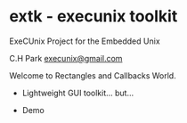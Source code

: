# extk - execunix toolkit

ExeCUnix Project for the Embedded Unix

C.H Park <execunix@gmail.com>


Welcome to Rectangles and Callbacks World.

- Lightweight GUI toolkit... but...

- Demo


